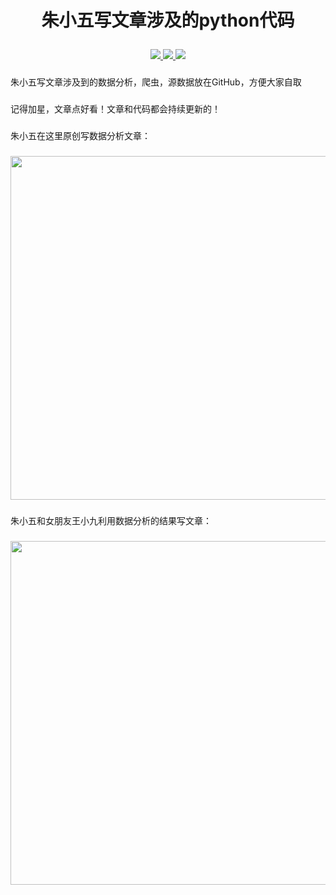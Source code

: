 # <p align="center">朱小五写文章涉及的python代码</p>


<p align="center">
    <a href="">
        <img src="https://img.shields.io/badge/状态-持续更新中-brightgreen.svg">
        </a>
    <a href="https://github.com/python/cpython">
        <img src="https://img.shields.io/badge/Python-3.6-blue.svg">
        </a>
    <a href="https://wx2.sinaimg.cn/mw690/006udgLmly1g8ailhbj4nj30p00anmy8.jpg">
        <img src="https://img.shields.io/static/v1.svg?label=微信公众号&message=凹凸玩数据&color=ff69b4">
        </a>
</p>

### 
朱小五写文章涉及到的数据分析，爬虫，源数据放在GitHub，方便大家自取
</br>

### 
记得加星，文章点好看！文章和代码都会持续更新的！

### 
朱小五在这里原创写数据分析文章：
### 
<img src="https://github.com/zpw1995/aotodata/blob/master/wanshuju.jpg" width="550" />

### 
朱小五和女朋友王小九利用数据分析的结果写文章：
### 
<img src="https://github.com/zpw1995/aotodata/blob/master/aotudata.png" width="550" />





